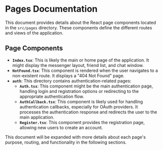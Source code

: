 # Pages Documentation

This document provides details about the React page components located in the `src/pages` directory. These components define the different routes and views of the application.

## Page Components

- **`Index.tsx`**: This is likely the main or home page of the application. It might display the messenger layout, friend list, and chat window.
- **`NotFound.tsx`**: This component is rendered when the user navigates to a non-existent route. It displays a "404 Not Found" page.
- **`auth`**: This directory contains authentication-related pages:
    - **`Auth.tsx`**: This component might be the main authentication page, handling login and registration options or redirecting to the appropriate authentication flow.
    - **`AuthCallback.tsx`**: This component is likely used for handling authentication callbacks, especially for OAuth providers. It processes the authentication response and redirects the user to the main application.
    - **`Register.tsx`**: This component provides the registration page, allowing new users to create an account.

This document will be expanded with more details about each page's purpose, routing, and functionality in the following sections.
